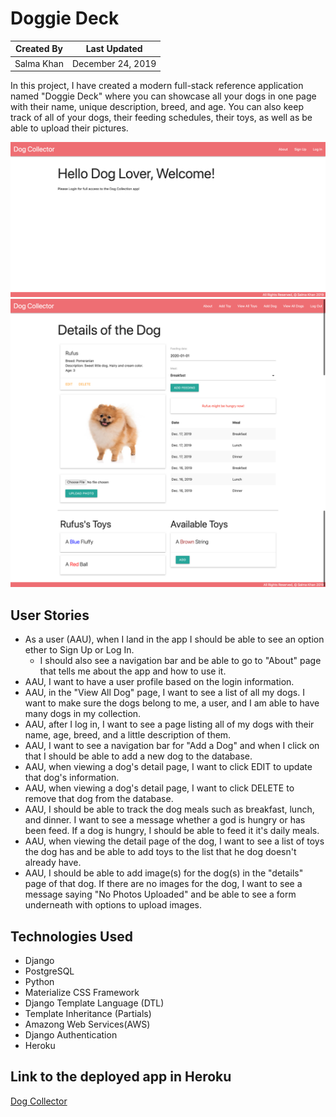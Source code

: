 # Doggie Deck

Created By | Last Updated
-----------|--------------
Salma Khan | December 24, 2019

In this project, I have created a modern full-stack reference application named "Doggie Deck" where you can showcase all your dogs in one page with their name, unique description, breed, and age. You can also keep track of all of your dogs, their feeding schedules, their toys, as well as be able to upload their pictures. 

![home page](./main_app/static/images/dogcollectorhome.png)
![details page](./main_app/static/images/dogcollector.png)

## User Stories 
* As a user (AAU), when I land in the app I should be able to see an option ether to Sign Up or Log In. 
    * I should also see a navigation bar and be able to go to "About" page that tells me about the app and how to use it.
* AAU, I want to have a user profile based on the login information. 
* AAU,  in the "View All Dog" page, I want  to see a list of all my dogs. I want to make sure the dogs belong to me, a user, and I am able to have many dogs in my collection. 
* AAU, after I log in, I want to see a page listing all of my dogs with their name, age, breed, and a little description of them.
* AAU, I want to see a navigation bar for "Add a Dog" and when I click on that I should be able to add a new dog to the database. 
* AAU, when viewing a dog's detail page, I want to click EDIT to update that dog's information.
* AAU, when viewing a dog's detail page, I want to click DELETE to remove that dog from the database. 
* AAU, I should be able to track the dog meals such as breakfast, lunch, and dinner. I want to see a message whether a god is hungry or has been feed. If a dog is hungry, I should be able to feed it it's daily meals.  
* AAU, when viewing the detail page of the dog, I want to see a list of toys the dog has and be able to add toys to the list that he dog doesn't already have. 
* AAU, I should be able to add image(s) for the dog(s) in the "details" page of that dog. If there are no images for the dog, I want to see a message saying "No Photos Uploaded" and be able to see a form underneath with options to upload images. 

## Technologies Used
* Django
* PostgreSQL 
* Python 
* Materialize CSS Framework 
* Django Template Language (DTL)
* Template Inheritance (Partials)
* Amazong Web Services(AWS)
* Django Authentication 
* Heroku

## Link to the deployed app in Heroku
[Dog Collector](https://dogcollectorssk.herokuapp.com/)
